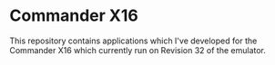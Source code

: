 # Commander X16
This repository contains applications which I've developed for the Commander X16 which currently run on Revision 32 of the emulator.
